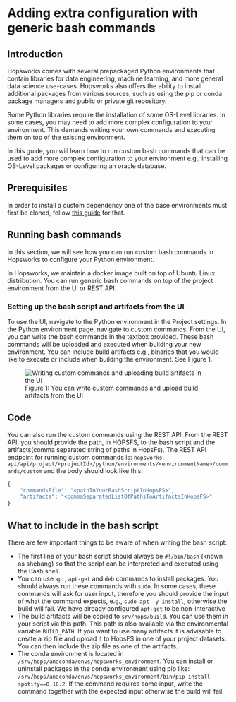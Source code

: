 # Adding extra configuration with generic bash commands

## Introduction
Hopsworks comes with several prepackaged Python environments that contain libraries for data engineering, machine learning, and more general data science use-cases. Hopsworks also offers the ability to install additional packages from various sources, such as using the pip or conda package managers and public or private git repository.

Some Python libraries require the installation of some OS-Level libraries. In some cases, you may need to add more complex configuration to your environment. This demands writing your own commands and executing them on top of the existing environment.

In this guide, you will learn how to run custom bash commands that can be used to add more complex configuration to your environment e.g., installing OS-Level packages or configuring an oracle database.

## Prerequisites

In order to install a custom dependency one of the base environments must first be cloned, follow [this guide](python_env_clone.md) for that.

## Running bash commands
In this section, we will see how you can run custom bash commands in Hopsworks to configure your Python environment.

In Hopsworks, we maintain a docker image built on top of Ubuntu Linux distribution. You can run generic bash commands on top of the project environment from the UI or REST API.

### Setting up the bash script and artifacts from the UI
To use the UI, navigate to the Python environment in the Project settings. In the Python environment page, navigate to custom commands. From the UI, you can write the bash commands in the textbox provided. These bash commands will be uploaded and executed when building your new environment. You can include build artifacts e.g., binaries that you would like to execute or include when building the environment. See Figure 1.

<p align="center">
  <figure>
    <img src="../../../../assets/images/guides/python/custom_commands.png" alt="Writing custom commands and uploading build artifacts in the UI">
    <figcaption>Figure 1: You can write custom commands and upload build artifacts from the UI</figcaption>
  </figure>
</p>

## Code
You can also run the custom commands using the REST API. From the REST API, you should provide the path, in HOPSFS, to the bash script and the artifacts(comma separated string of paths in HopsFs). The REST API endpoint for running custom commands is: `hopsworks-api/api/project/<projectId>/python/environments/<environmentName>/commands/custom` and the body should look like this:
```python
{
    "commandsFile": "<pathToYourBashScriptInHopsFS>",
    "artifacts": "<commaSeparatedListOfPathsToArtifactsInHopsFS>"
}

```

## What to include in the bash script
There are few important things to be aware of when writing the bash script:

* The first line of your bash script should always be `#!/bin/bash` (known as shebang) so that the script can be interpreted and executed using the Bash shell.
* You can use `apt`, `apt-get` and `deb` commands to install packages. You should always run these commands with `sudo`. In some cases, these commands will ask for user input, therefore you should provide the input of what the command expects, e.g., `sudo apt -y install`, otherwise the build will fail. We have already configured `apt-get` to be non-interactive
* The build artifacts will be copied to `srv/hops/build`. You can use them in your script via this path. This path is also available via the environmental variable `BUILD_PATH`. If you want to use many artifacts it is advisable to create a zip file and upload it to HopsFS in one of your project datasets. You can then include the zip file as one of the artifacts.
* The conda environment is located in `/srv/hops/anaconda/envs/hopsworks_environment`. You can install or uninstall packages in the conda environment using pip like: `/srv/hops/anaconda/envs/hopsworks_environment/bin/pip install spotify==0.10.2`. If the command requires some input, write the command together with the expected input otherwise the build will fail.
